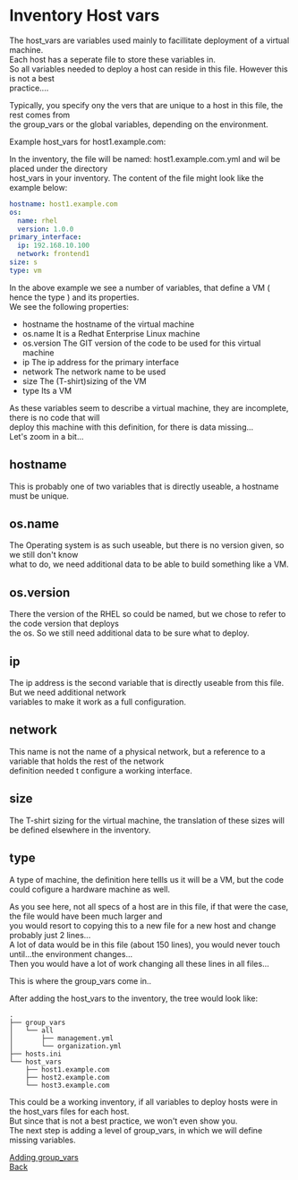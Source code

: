 # Inventory Host vars

The host_vars are variables used mainly to facillitate deployment of a virtual machine.  
Each host has a seperate file to store these variables in.  
So all variables needed to deploy a host can reside in this file. However this is not a best  
practice....   

Typically, you specify ony the vers that are unique to a host in this file, the rest comes from  
the group_vars or the global variables, depending on the environment.  
 
Example host_vars for host1.example.com:

In the inventory, the file will be named: host1.example.com.yml and wil be placed under the directory  
host_vars in your inventory. The content of the file might look like the example below:  
````yaml
hostname: host1.example.com
os:
  name: rhel
  version: 1.0.0
primary_interface:
  ip: 192.168.10.100
  network: frontend1
size: s
type: vm
````
In the above example we see a number of variables, that define a VM ( hence the type ) and its properties.  
We see the following properties:  

* hostname	the hostname of the virtual machine
* os.name	It is a Redhat Enterprise Linux machine
* os.version 	The GIT version of the code to be used for this virtual machine
* ip		The ip address for the primary interface
* network	The network name to be used
* size 		The (T-shirt)sizing of the VM
* type		Its a VM

As these variables seem to describe a virtual machine, they are incomplete, there is no code that will  
deploy this machine with this definition, for there is data missing...  
Let's zoom in a bit...  

## hostname
This is probably one of two variables that is directly useable, a hostname must be unique.

## os.name
The Operating system is as such useable, but there is no version given, so we still don't know  
what to do, we need additional data to be able to build something like a VM.  

## os.version
There the version of the RHEL so could be named, but we chose to refer to the code version that deploys  
the os. So we still need additional data to be sure what to deploy.  

## ip
The ip address is the second variable that is directly useable from this file. But we need additional network  
variables to make it work as a full configuration.  

## network
This name is not the name of a physical network, but a reference to a variable that holds the rest of the network  
definition needed t configure a working interface.  

## size
The T-shirt sizing for the virtual machine, the translation of these sizes will be defined elsewhere in the inventory.  

## type
A type of machine, the definition here tellls us it will be a VM, but the code could cofigure a hardware machine as well.  


As you see here, not all specs of a host are in this file, if that were the case, the file would have been much larger and   
you would resort to copying this to a new file for a new host and change probably just 2 lines...  
A lot of data would be in this file (about 150 lines), you would never touch until...the environment changes...  
Then you would have a lot of work changing all these lines in all files...   

This is where the group_vars come in..


After adding the host_vars to the inventory, the tree would look like:
````
.
├── group_vars
│   └── all
│       ├── management.yml
│       └── organization.yml
├── hosts.ini
└── host_vars
    ├── host1.example.com
    ├── host2.example.com
    └── host3.example.com
````
This could be a working inventory, if all variables to deploy hosts were in the host_vars files for each host.  
But since that is not a best practice, we won't even show you.  
The next step is adding a level of group_vars, in which we will define missing variables.  

[Adding group_vars](inventory_group_vars.md)  
[Back](inventory_host_vars.md)  

